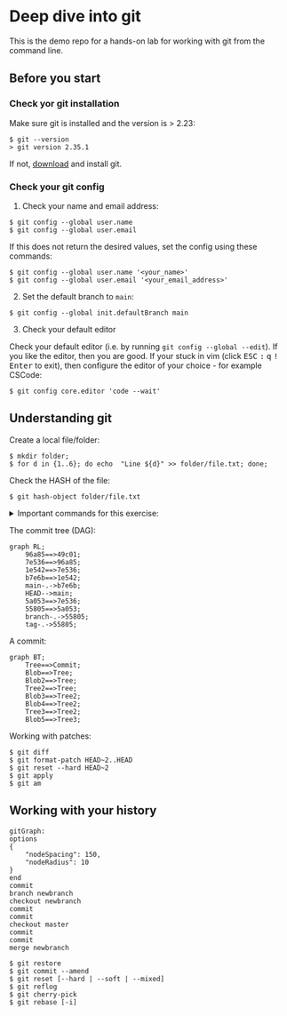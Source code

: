 # Deep dive into git

This is the demo repo for a hands-on lab for working with git from the command line.

## Before you start

### Check yor git installation

Make sure git is installed and the version is > 2.23:

```console
$ git --version
> git version 2.35.1
```

If not, [download](https://git-scm.com/downloads) and install git.

### Check your git config

1. Check your name and email address:

```console
$ git config --global user.name
$ git config --global user.email
```

If this does not return the desired values, set the config using these commands:

```console
$ git config --global user.name '<your_name>'
$ git config --global user.email '<your_email_address>'
```

2. Set the default branch to `main`:

```console
$ git config --global init.defaultBranch main
```

3. Check your default editor

Check your default editor (i.e. by running `git config --global --edit`). If you like the editor, then you are good. If your stuck in vim (click <kbd>ESC</kbd> <kbd>:</kbd> <kbd>q</kbd> <kbd>!</kbd> <kbd>Enter</kbd> to exit), then configure the editor of your choice - for example CSCode:

```console
$ git config core.editor 'code --wait'
```

## Understanding git

Create a local file/folder:

```console
$ mkdir folder;
$ for d in {1..6}; do echo  "Line ${d}" >> folder/file.txt; done;
```
Check the HASH of the file:

```
$ git hash-object folder/file.txt
```

<details>
  <summary>Important commands for this exercise:</summary>

```
$ git init
$ git add
$ git commit
$ git ls-tree
$ git cat-file [-p | -t]
$ cat
```
</details>
  
The commit tree (DAG):
  
```mermaid
graph RL;
    96a85==>49c01;
    7e536==>96a85;
    1e542==>7e536;
    b7e6b==>1e542;
    main-.->b7e6b;
    HEAD-->main;
    5a053==>7e536;
    55805==>5a053;
    branch-.->55805;
    tag-.->55805;
```

A commit:

```mermaid
graph BT;
    Tree==>Commit;
    Blob==>Tree;
    Blob2==>Tree;
    Tree2==>Tree;
    Blob3==>Tree2;
    Blob4==>Tree2;
    Tree3==>Tree2;
    Blob5==>Tree3;
```

Working with patches:

```console
$ git diff
$ git format-patch HEAD~2..HEAD
$ git reset --hard HEAD~2
$ git apply
$ git am
```

## Working with your history

```mermaid
gitGraph:
options
{
    "nodeSpacing": 150,
    "nodeRadius": 10
}
end
commit
branch newbranch
checkout newbranch
commit
commit
checkout master
commit
commit
merge newbranch
```

```console
$ git restore
$ git commit --amend
$ git reset [--hard | --soft | --mixed]
$ git reflog
$ git cherry-pick
$ git rebase [-i]
```
